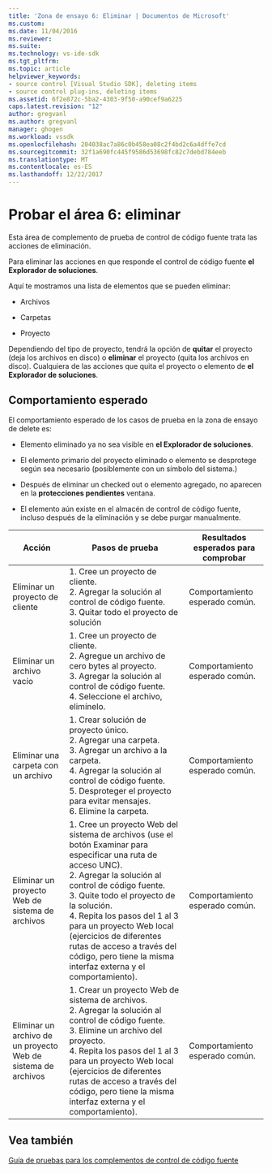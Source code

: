 ```yaml
---
title: 'Zona de ensayo 6: Eliminar | Documentos de Microsoft'
ms.custom: 
ms.date: 11/04/2016
ms.reviewer: 
ms.suite: 
ms.technology: vs-ide-sdk
ms.tgt_pltfrm: 
ms.topic: article
helpviewer_keywords:
- source control [Visual Studio SDK], deleting items
- source control plug-ins, deleting items
ms.assetid: 6f2e872c-5ba2-4303-9f50-a90cef9a6225
caps.latest.revision: "12"
author: gregvanl
ms.author: gregvanl
manager: ghogen
ms.workload: vssdk
ms.openlocfilehash: 204038ac7a86c0b458ea08c2f4bd2c6a4dffe7cd
ms.sourcegitcommit: 32f1a690fc445f9586d53698fc82c7debd784eeb
ms.translationtype: MT
ms.contentlocale: es-ES
ms.lasthandoff: 12/22/2017
---
```

# <a name="test-area-6-delete"></a>Probar el área 6: eliminar
Esta área de complemento de prueba de control de código fuente trata las acciones de eliminación.  
  
 Para eliminar las acciones en que responde el control de código fuente **el Explorador de soluciones**.  
  
 Aquí te mostramos una lista de elementos que se pueden eliminar:  
  
-   Archivos  
  
-   Carpetas  
  
-   Proyecto  
  
 Dependiendo del tipo de proyecto, tendrá la opción de **quitar** el proyecto (deja los archivos en disco) o **eliminar** el proyecto (quita los archivos en disco). Cualquiera de las acciones que quita el proyecto o elemento de **el Explorador de soluciones**.  
  
## <a name="expected-behavior"></a>Comportamiento esperado  
 El comportamiento esperado de los casos de prueba en la zona de ensayo de delete es:  
  
-   Elemento eliminado ya no sea visible en **el Explorador de soluciones**.  
  
-   El elemento primario del proyecto eliminado o elemento se desprotege según sea necesario (posiblemente con un símbolo del sistema.)  
  
-   Después de eliminar un checked out o elemento agregado, no aparecen en la **protecciones pendientes** ventana.  
  
-   El elemento aún existe en el almacén de control de código fuente, incluso después de la eliminación y se debe purgar manualmente.  
  
|Acción|Pasos de prueba|Resultados esperados para comprobar|  
|------------|----------------|--------------------------------|  
|Eliminar un proyecto de cliente|1.  Cree un proyecto de cliente.<br />2.  Agregar la solución al control de código fuente.<br />3.  Quitar todo el proyecto de solución|Comportamiento esperado común.|  
|Eliminar un archivo vacío|1.  Cree un proyecto de cliente.<br />2.  Agregue un archivo de cero bytes al proyecto.<br />3.  Agregar la solución al control de código fuente.<br />4.  Seleccione el archivo, elimínelo.|Comportamiento esperado común.|  
|Eliminar una carpeta con un archivo|1.  Crear solución de proyecto único.<br />2.  Agregar una carpeta.<br />3.  Agregar un archivo a la carpeta.<br />4.  Agregar la solución al control de código fuente.<br />5.  Desproteger el proyecto para evitar mensajes.<br />6.  Elimine la carpeta.|Comportamiento esperado común.|  
|Eliminar un proyecto Web de sistema de archivos|1.  Cree un proyecto Web del sistema de archivos (use el botón Examinar para especificar una ruta de acceso UNC).<br />2.  Agregar la solución al control de código fuente.<br />3.  Quite todo el proyecto de la solución.<br />4.  Repita los pasos del 1 al 3 para un proyecto Web local (ejercicios de diferentes rutas de acceso a través del código, pero tiene la misma interfaz externa y el comportamiento).|Comportamiento esperado común.|  
|Eliminar un archivo de un proyecto Web de sistema de archivos|1.  Crear un proyecto Web de sistema de archivos.<br />2.  Agregar la solución al control de código fuente.<br />3.  Elimine un archivo del proyecto.<br />4.  Repita los pasos del 1 al 3 para un proyecto Web local (ejercicios de diferentes rutas de acceso a través del código, pero tiene la misma interfaz externa y el comportamiento).|Comportamiento esperado común.|  
  
## <a name="see-also"></a>Vea también  
 [Guía de pruebas para los complementos de control de código fuente](../../extensibility/internals/test-guide-for-source-control-plug-ins.md)